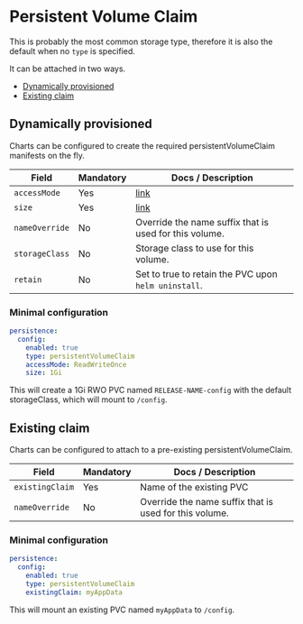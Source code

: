 # Persistent Volume Claim

This is probably the most common storage type, therefore it is also the
default when no `type` is specified.

It can be attached in two ways.

- [Dynamically provisioned](#dynamically-provisioned)
- [Existing claim](#existing-claim)

## Dynamically provisioned

Charts can be configured to create the required persistentVolumeClaim
manifests on the fly.

| Field          | Mandatory | Docs / Description                                                                   |
| -------------- | --------- | ------------------------------------------------------------------------------------ |
| `accessMode`   | Yes       | [link](https://kubernetes.io/docs/concepts/storage/persistent-volumes/#access-modes) |
| `size`         | Yes       | [link](https://kubernetes.io/docs/concepts/storage/persistent-volumes/#resources)    |
| `nameOverride` | No        | Override the name suffix that is used for this volume.                               |
| `storageClass` | No        | Storage class to use for this volume.                                                |
| `retain`       | No        | Set to true to retain the PVC upon `helm uninstall`.                                 |

### Minimal configuration

```yaml
persistence:
  config:
    enabled: true
    type: persistentVolumeClaim
    accessMode: ReadWriteOnce
    size: 1Gi
```

This will create a 1Gi RWO PVC named `RELEASE-NAME-config` with the default
storageClass, which will mount to `/config`.

## Existing claim

Charts can be configured to attach to a pre-existing persistentVolumeClaim.

| Field           | Mandatory | Docs / Description                                     |
| --------------- | --------- | ------------------------------------------------------ |
| `existingClaim` | Yes       | Name of the existing PVC                               |
| `nameOverride`  | No        | Override the name suffix that is used for this volume. |

### Minimal configuration

```yaml
persistence:
  config:
    enabled: true
    type: persistentVolumeClaim
    existingClaim: myAppData
```

This will mount an existing PVC named `myAppData` to `/config`.
